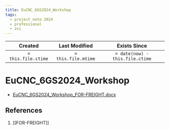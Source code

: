 ```yaml
---
title: EuCNC_6GS2024_Workshop
tags:
  - project_note 2024
  - professional
  - zsi
---
```

|     Created      |  Last Modified   |       Exists Since        |
|:----------------:|:----------------:|:----------------:|
| `= this.file.ctime` | `= this.file.mtime` | `= date(now) - this.file.ctime`|

# EuCNC_6GS2024_Workshop
- [EuCNC_6GS2024_Workshop_FOR-FREIGHT.docx](https://imetbgr.sharepoint.com/:w:/r/sites/FOR-FREIGHT/Shared%20Documents/Work%20Packages/WP5%20-%20Dissemination,%20Communication%20%26%20Capacity%20building/T5.1%20Dissemination%20%26%20communication%20activities/Conferences/3.%20EuCNC%20%26%206G%20Summit%202024/Workshop/EuCNC_6GS2024_Workshop_FOR-FREIGHT.docx?d=wdd011037c5cb4db0bde2de0da7f235fd&csf=1&web=1&e=MKaBdu)

## References
1. [[FOR-FREIGHT]]